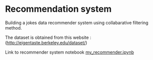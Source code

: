 # Recommendation system
Building a jokes data recommender system using collabarative filtering method.

The dataset is obtained from this website : (http://eigentaste.berkeley.edu/dataset/)

Link to recommender system notebook [my_recommender.ipynb](https://github.com/Jhansi-27/CE888/blob/main/Lab4/my_recommender.ipynb)
